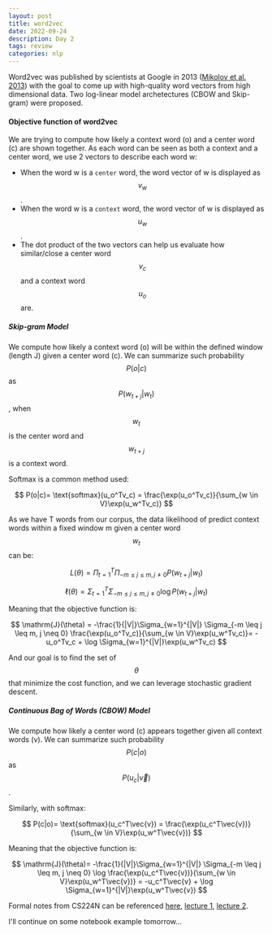 ```yaml
---
layout: post
title: word2vec 
date: 2022-09-24
description: Day 2
tags: review
categories: nlp
---
```

Word2vec was published by scientists at Google in 2013 ([Mikolov et al. 2013](https://arxiv.org/pdf/1301.3781.pdf)) with the goal to come up with high-quality word vectors from high dimensional data. Two log-linear model archetectures (CBOW and Skip-gram) were proposed.

#### Objective function of word2vec
We are trying to compute how likely a context word (o) and a center word (c) are shown together. As each word can be seen as both a context and a center word, we use 2 vectors to describe each word w:
- When the word w is a `center` word, the word vector of w is displayed as $$v_w$$. 
- When the word w is a `context` word, the word vector of w is displayed as $$u_w$$.
- The dot product of the two vectors can help us evaluate how similar/close a center word $$v_{c}$$ and a context word $$u_{o}$$ are.

##### Skip-gram Model
We compute how likely a context word (o) will be within the defined window (length J) given a center word (c).  We can summarize such probability $$P(o|c)$$ as $$P(w_{t+j}|w_t)$$, when $$w_t$$ is the center word and $$w_{t+j}$$ is a context word.

Softmax is a common method used:

$$
P(o|c)=  \text{softmax}(u_o^Tv_c) = \frac{\exp(u_o^Tv_c)}{\sum_{w \in V}\exp(u_w^Tv_c)}
$$

As we have T words from our corpus, the data likelihood of predict context words within a fixed window m given a center word $$w_t$$ can be:

$$
L(\theta)=  \Pi_{t=1}^T\Pi_{-m \leq j \leq m, j \neq 0} P(w_{t+j}|w_t)
$$


$$
\mathrm{\ell}(\theta)=  \Sigma_{t=1}^T \Sigma_{-m \leq j \leq m, j \neq 0} \log P(w_{t+j}|w_t)
$$

Meaning that the objective function is:

$$
\mathrm{J}(\theta) =  -\frac{1}{|V|}\Sigma_{w=1}^{|V|} \Sigma_{-m \leq j \leq m, j \neq 0} \frac{\exp(u_o^Tv_c)}{\sum_{w \in V}\exp(u_w^Tv_c)}= -u_o^Tv_c + \log \Sigma_{w=1}^{|V|}\exp(u_w^Tv_c)
$$

And our goal is to find the set of $$\theta$$ that minimize the cost function, and we can leverage stochastic gradient descent.

##### Continuous Bag of Words (CBOW) Model
We compute how likely a center word (c) appears together given all context words (v).  We can summarize such probability $$P(c|o)$$ as $$P(u_c|\vec{v})$$.

Similarly, with softmax:

$$
P(c|o)=  \text{softmax}(u_c^T\vec{v}) = \frac{\exp(u_c^T\vec{v})}{\sum_{w \in V}\exp(u_w^T\vec{v})} 
$$

Meaning that the objective function is:

$$
\mathrm{J}(\theta)=  -\frac{1}{|V|}\Sigma_{w=1}^{|V|} \Sigma_{-m \leq j \leq m, j \neq 0} \log \frac{\exp(u_c^T\vec{v})}{\sum_{w \in V}\exp(u_w^T\vec{v})} = -u_c^T\vec{v} + \log \Sigma_{w=1}^{|V|}\exp(u_w^T\vec{v})
$$


Formal notes from CS224N can be referenced [here](https://web.stanford.edu/class/cs224n/readings/cs224n-2019-notes01-wordvecs1.pdf), [lecture 1](https://web.stanford.edu/class/cs224n/slides/cs224n-2022-lecture01-wordvecs1.pdf), [lecture 2](https://web.stanford.edu/class/cs224n/slides/cs224n-2022-lecture02-wordvecs2.pdf).


I'll continue on some notebook example tomorrow...